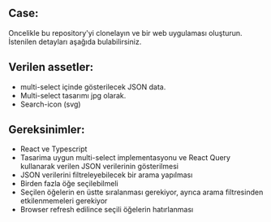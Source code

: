 ## Case:
Oncelikle bu repository'yi clonelayın ve bir web uygulaması oluşturun. İstenilen detayları aşağıda bulabilirsiniz.

## Verilen assetler:
* multi-select içinde gösterilecek JSON data.
* Multi-select tasarımı jpg olarak.
* Search-icon (svg)

## Gereksinimler:
* React ve Typescript
* Tasarima uygun multi-select implementasyonu ve React Query kullanarak verilen JSON verilerinin gösterilmesi
* JSON verilerini filtreleyebilecek bir arama yapılması
* Birden fazla öğe seçilebilmeli
* Seçilen öğelerin en üstte sıralanması gerekiyor, ayrıca arama filtresinden etkilenmemeleri gerekiyor
* Browser refresh edilince seçili öğelerin hatırlanması
